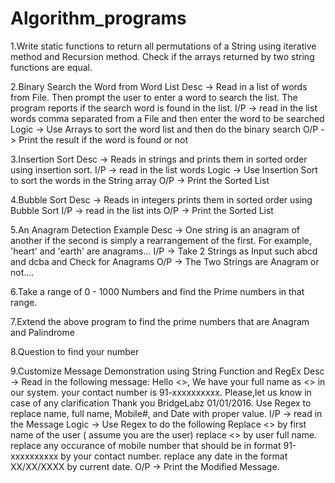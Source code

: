 # Algorithm_programs

1.Write static functions to return all permutations of a String using iterative method and Recursion method. Check if the arrays returned by two string functions are equal. 

2.Binary Search the Word from Word List
Desc -> Read in a list of words from File. Then prompt the user to enter a word to search the list. The program reports if the search word is found in the list.
I/P -> read in the list words comma separated from a File and then enter the word to be searched
Logic -> Use Arrays to sort the word list and then do the binary search
O/P -> Print the result if the word is found or not

3.Insertion Sort 
Desc -> Reads in strings and prints them in sorted order using insertion sort.
I/P -> read in the list words
Logic -> Use Insertion Sort to sort the words in the String array
O/P -> Print the Sorted List

4.Bubble Sort 
Desc -> Reads in integers prints them in sorted order using Bubble Sort
I/P -> read in the list ints
O/P -> Print the Sorted List 

5.An Anagram Detection Example
Desc -> One string is an anagram of another if the second is simply a rearrangement of the first. For example, 'heart' and 'earth' are anagrams...
I/P -> Take 2 Strings as Input such abcd and dcba and Check for Anagrams
O/P -> The Two Strings are Anagram or not....

6.Take a range of 0 - 1000 Numbers and find the Prime numbers in that range.

7.Extend the above program to find the prime numbers that are Anagram and Palindrome 

8.Question to find your number

9.Customize Message Demonstration using String Function and RegEx
Desc -> Read in the following message: Hello <<name>>, We have your full name as <<full name>> in our system. your contact number is 91-xxxxxxxxxx. Please,let us know in case of any clarification Thank you BridgeLabz 01/01/2016. Use Regex to replace name, full name, Mobile#, and Date with proper value.
I/P -> read in the Message
Logic -> Use Regex to do the following
Replace <<name>> by first name of the user ( assume you are the user)
replace <<full name>> by user full name.
replace any occurance of mobile number that should be in format 91-xxxxxxxxxx by your contact number.
replace any date in the format XX/XX/XXXX by current date.
O/P -> Print the Modified Message.

